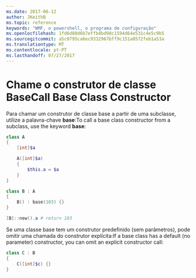 ```yaml
---
ms.date: 2017-06-12
author: JKeithB
ms.topic: reference
keywords: "WMF, o powershell, o programa de configuração"
ms.openlocfilehash: 1fd6d80d6b7effb4bd98c1594d64e531c4e5c9b5
ms.sourcegitcommit: a5c0795ca6ec9332967bff9c151a8572feb1a53a
ms.translationtype: MT
ms.contentlocale: pt-PT
ms.lasthandoff: 07/27/2017
---
```

# <a name="call-base-class-constructor"></a><span data-ttu-id="ecbe1-102">Chame o construtor de classe Base</span><span class="sxs-lookup"><span data-stu-id="ecbe1-102">Call Base Class Constructor</span></span>

<span data-ttu-id="ecbe1-103">Para chamar um construtor de classe base a partir de uma subclasse, utilize a palavra-chave **base**:</span><span class="sxs-lookup"><span data-stu-id="ecbe1-103">To call a base class constructor from a subclass, use the keyword **base**:</span></span>

```powershell
class A 
{
    [int]$a

    A([int]$a)
    {
        $this.a = $a
    }
}

class B : A
{
    B() : base(103) {}
}

[B]::new().a # return 103
```

<span data-ttu-id="ecbe1-104">Se uma classe base tem um construtor predefinido (sem parâmetros), pode omitir uma chamada do construtor explícita:</span><span class="sxs-lookup"><span data-stu-id="ecbe1-104">If a base class has a default (no parameter) constructor, you can omit an explicit constructor call:</span></span>

```powershell
class C : B
{
    C([int]$c) {}
}
```

